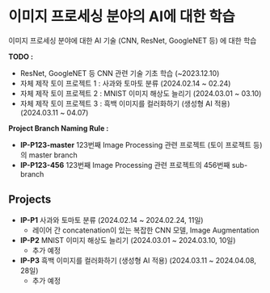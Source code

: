 # 이미지 프로세싱 분야의 AI에 대한 학습

이미지 프로세싱 분야에 대한 AI 기술 (CNN, ResNet, GoogleNET 등) 에 대한 학습

**TODO :**
* ResNet, GoogleNET 등 CNN 관련 기술 기초 학습 (~2023.12.10)
* 자체 제작 토이 프로젝트 1 : 사과와 토마토 분류 (2024.02.14 ~ 02.24)
* 자체 제작 토이 프로젝트 2 : MNIST 이미지 해상도 늘리기 (2024.03.01 ~ 03.10)
* 자체 제작 토이 프로젝트 3 : 흑백 이미지를 컬러화하기 (생성형 AI 적용) (2024.03.11 ~ 04.07)

**Project Branch Naming Rule :**
* **IP-P123-master** 123번째 Image Processing 관련 프로젝트 (토이 프로젝트 등) 의 master branch 
* **IP-P123-456** 123번째 Image Processing 관련 프로젝트의 456번째 sub-branch

## Projects
* **IP-P1** 사과와 토마토 분류 (2024.02.14 ~ 2024.02.24, 11일)
  * 레이어 간 concatenation이 있는 복잡한 CNN 모델, Image Augmentation
* **IP-P2** MNIST 이미지 해상도 늘리기 (2024.03.01 ~ 2024.03.10, 10일)
  * 추가 예정
* **IP-P3** 흑백 이미지를 컬러화하기 (생성형 AI 적용) (2024.03.11 ~ 2024.04.08, 28일)
  * 추가 예정